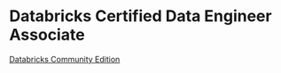 # Databricks Certified Data Engineer Associate



[Databricks Community Edition](https://docs.google.com/document/d/e/2PACX-1vQy2eViX-c7jgSi7U1juS6wT_jM619ZVpou1MzI5aBhG0o8fmf8Ac05lUh-gmAEOR5m70lcgvpOEFks/pub) 
